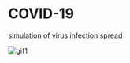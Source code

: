 # COVID-19
simulation of  virus infection spread

![gif1](https://github.com/higotakayuki/COVID-19/blob/master/anim1.gif)

